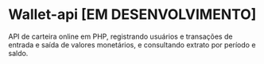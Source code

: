 # Wallet-api [EM DESENVOLVIMENTO]
API de carteira online em PHP, registrando usuários e transações de entrada e saída de valores monetários, e consultando extrato por período e saldo.
